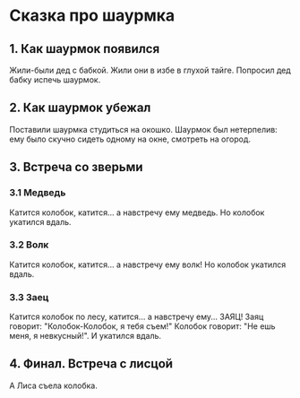 # Сказка про шаурмка

## 1. Как шаурмок появился
Жили-были дед с бабкой. Жили они в избе в глухой тайге. Попросил дед бабку испечь шаурмок.

## 2. Как шаурмок убежал
Поставили шаурмка студиться на окошко.
Шаурмок был нетерпелив: ему было скучно сидеть одному на окне, смотреть на огород.

## 3. Встреча со зверьми

### 3.1 Медведь
Катится колобок, катится... а навстречу ему медведь. Но колобок укатился вдаль.

### 3.2 Волк
Катится колобок, катится... а навстречу ему волк! Но колобок укатился вдаль.

### 3.3 Заец
Катится колобок по лесу, катится... а навстречу ему... ЗАЯЦ!
Заяц говорит: "Колобок-Колобок, я тебя съем!"
Колобок говорит: "Не ешь меня, я невкусный!". И укатился вдаль.

## 4. Финал. Встреча с лисцой
А Лиса съела колобка.

